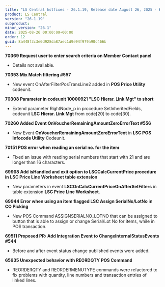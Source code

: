 ```yaml
---
title: "LS Central hotfixes - 26.1.19, Release date August 26, 2025 - Hotfixes"
product: LS Central
version: "26.1.19"
subproduct: 
minor_version: "26.1"
date: 2025-08-26 00:00:00+00:00
order: 12
guid: 8a448f3c3e6d928da87aec1d9e94f979a90c466b
---
```


<strong>70369 Request user to enter search criteria on Member Contact panel</strong>
<ul><li>Details not available.</li></ul>
<strong>70353 Mix Match filtering #557</strong>
<ul><li>New event OnAfterFilterPosTransLine2 added in <b>POS Price Utility</b> codeunit.</li></ul>
<strong>70308 Parameter in codeunit 10000921 "LSC Hierar. Link Mgt" to short</strong>
<ul><li>Extend parameter RightNode_p in procedure SetInheritedFields, codeunit <b>LSC Hierar. Link Mgt</b> from code[20] to code[30].</li></ul>
<strong>70260 Added Event OnVoucherRemainingAmountZeroErrorText #556</strong>
<ul><li>New Event <b>OnVoucherRemainingAmountZeroErrorText</b> in <b>LSC POS Infocode Utility</b> Codeunit.</li></ul>
<strong>70151 POS error when reading an serial no. for the item</strong>
<ul><li>Fixed an issue with reading serial numbers that start with 21 and are longer than 16 characters.</li></ul>
<strong>69968 Add isHandled and exit option to LSCCalcCurrentPrice procedure in LSC Price Line Worksheet table extension</strong>
<ul><li>New parameters in event <b>LSCOnCalcCurrentPriceOnAfterSetFilters</b> in table extension <b>LSC Price Line Worksheet</b>.</li></ul>
<strong>69944 Error when using an item flagged LSC Assign SerialNo/LotNo in CO Picking</strong>
<ul><li>New POS Command ASSIGNSERIALNO_LOTNO that can be assigned to button that is  able to assign or change Serial/Lot No for items, while in POS transaction.</li></ul>
<strong>69511 Proposed PR: Add Integration Event to ChangeInternalStatusEvents #544</strong>
<ul><li>Before and after event status change published events were added. </li></ul>
<strong>65635 Unexpected behavior with REORDQTY POS Command</strong>
<ul><li>REORDERQTY and REORDERMENUTYPE commands were refactored to fix problems with quantity, line numbers and transaction entries of linked lines.</li></ul>
